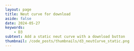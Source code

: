 ```yaml
---
layout: page
title: Neut curve for download
aside: false
date: 2024-05-27
keywords:
    - D3
subtext: Add a static neut curve with a download button
thumbnail: /code_posts/thumbnails/d3_neutCurve_static.png
---
```




<script setup>
import neutCurveNoAnim from "/components/graphs/neutCurveNoAnimation.vue";
</script>

<D3PlotContainer>
<neutCurveNoAnim />
</D3PlotContainer>

